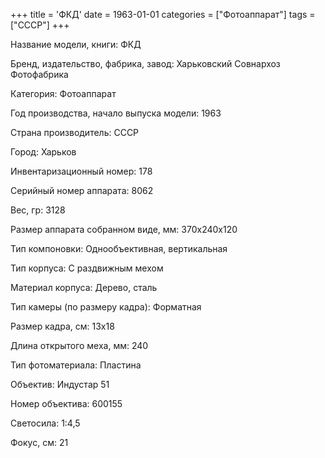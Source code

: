 +++
title = 'ФКД'
date = 1963-01-01
categories = ["Фотоаппарат"]
tags = ["СССР"]
+++

Название модели, книги: ФКД

Бренд, издательство, фабрика, завод: Харьковский 
Совнархоз Фотофабрика

Категория: Фотоаппарат

Год производства, начало выпуска модели: 1963

Страна производитель: СССР

Город: Харьков

Инвентаризационный номер: 178

Серийный номер аппарата: 8062

Вес, гр: 3128

Размер аппарата  собранном виде, мм: 370х240х120

Тип компоновки: Однообъективная, вертикальная

Тип корпуса: С раздвижным мехом

Материал корпуса: Дерево, сталь

Тип камеры (по размеру кадра): Форматная

Размер кадра, см: 13х18

Длина открытого меха, мм: 240

Тип фотоматериала: Пластина

Объектив: Индустар 51

Номер объектива: 600155

Светосила: 1:4,5

Фокус, см: 21

